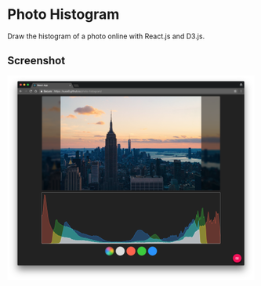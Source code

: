 # Photo Histogram

Draw the histogram of a photo online with React.js and D3.js.

## Screenshot

![](https://github.com/kuoe0/photo-histogram/blob/master/screenshot.png?raw=true)